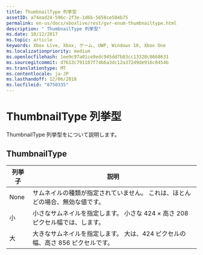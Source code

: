 ```yaml
---
title: ThumbnailType 列挙型
assetID: a74ead24-596c-2f3e-1d6b-5658ce504b75
permalink: en-us/docs/xboxlive/rest/gvr-enum-thumbnailtype.html
description: " ThumbnailType 列挙型"
ms.date: 10/12/2017
ms.topic: article
keywords: Xbox Live, Xbox, ゲーム, UWP, Windows 10, Xbox One
ms.localizationpriority: medium
ms.openlocfilehash: 1ee9c97a01ce9edc945dd7b83cc13328c8668631
ms.sourcegitcommit: d7613c791107f74b6a3dc12a372d9de916c0454b
ms.translationtype: MT
ms.contentlocale: ja-JP
ms.lasthandoff: 12/06/2018
ms.locfileid: "8750335"
---
```

# <a name="thumbnailtype-enumeration"></a>ThumbnailType 列挙型
ThumbnailType 列挙型をについて説明します。 
<a id="ID4ER"></a>

 
## <a name="thumbnailtype"></a>ThumbnailType
 
| <b>列挙子</b>| <b>説明</b>| 
| --- | --- | 
| None| サムネイルの種類が指定されていません。 これは、ほとんどの場合、無効な値です。| 
| 小| 小さなサムネイルを指定します。 小さな 424 × 高さ 208 ピクセル幅では、します。| 
| 大| 大きなサムネイルを指定します。 大は、424 ピクセルの幅、高さ 856 ピクセルです。| 
  